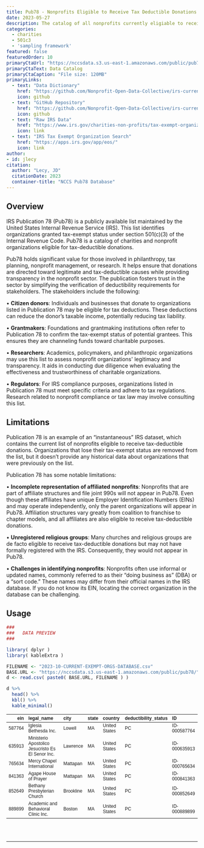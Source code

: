 ```yaml
---
title: Pub78 - Nonprofits Eligible to Receive Tax Deductible Donations
date: 2023-05-27
description: The catalog of all nonprofits currently eligiable to receive tax-deductible donations. 
categories:
  - charities
  - 501c3
  - 'sampling framework'
featured: false
featuredOrder: 10
primaryCtaUrl: "https://nccsdata.s3.us-east-1.amazonaws.com/public/pub78/2023-10-CURRENT-EXEMPT-ORGS-DATABASE.csv"
primaryCtaText: Data Catalog
primaryCtaCaption: "File size: 120MB"
primaryLinks:
  - text: "Data Dictionary"
    href: "https://github.com/Nonprofit-Open-Data-Collective/irs-current-exempt-orgs-database#data-dictionary"
    icon: github
  - text: "GitHub Repository"
    href: "https://github.com/Nonprofit-Open-Data-Collective/irs-current-exempt-orgs-database"
    icon: github
  - text: "Raw IRS Data"
    href: "https://www.irs.gov/charities-non-profits/tax-exempt-organization-search-bulk-data-downloads"
    icon: link
  - text: "IRS Tax Exempt Organization Search"
    href: "https://apps.irs.gov/app/eos/"
    icon: link
author:
- id: jlecy
citation: 
  author: "Lecy, JD"
  citationDate: 2023
  container-title: "NCCS Pub78 Database"
---
```


## Overview

IRS Publication 78 (Pub78) is a publicly available list maintained by the United States Internal Revenue Service (IRS). This list identifies organizations granted tax-exempt status under section 501(c)(3) of the Internal Revenue Code. Pub78 is a catalog of charities and nonprofit organizations eligible for tax-deductible donations.

Pub78 holds significant value for those involved in philanthropy, tax planning, nonprofit management, or research. It helps ensure that donations are directed toward legitimate and tax-deductible causes while providing transparency in the nonprofit sector. The publication fosters trust in the sector by simplifying the verification of deductibility requirements for stakeholders. The stakeholders include the following:

 •	**Citizen donors**: Individuals and businesses that donate to organizations listed in Publication 78 may be eligible for tax deductions. These deductions can reduce the donor’s taxable income, potentially reducing tax liability.

 •	**Grantmakers**: Foundations and grantmaking institutions often refer to Publication 78 to confirm the tax-exempt status of potential grantees. This ensures they are channeling funds toward charitable purposes.

 •	**Researchers**: Academics, policymakers, and philanthropic organizations may use this list to assess nonprofit organizations' legitimacy and transparency. It aids in conducting due diligence when evaluating the effectiveness and trustworthiness of charitable organizations.

 •	**Regulators**: For IRS compliance purposes, organizations listed in Publication 78 must meet specific criteria and adhere to tax regulations. Research related to nonprofit compliance or tax law may involve consulting this list.

## Limitations 

Publication 78 is an example of an “instantaneous” IRS dataset, which contains the current list of nonprofits eligible to receive tax-deductible donations. Organizations that lose their tax-exempt status are removed from the list, but it doesn’t provide any historical data about organizations that were previously on the list. 

Publication 78 has some notable limitations:

 •	**Incomplete representation of affiliated nonprofits**: Nonprofits that are part of affiliate structures and file joint 990s will not appear in Pub78. Even though these affiliates have unique Employer Identification Numbers (EINs) and may operate independently, only the parent organizations will appear in Pub78. Affiliation structures vary greatly from coalition to franchise to chapter models, and all affiliates are also eligible to receive tax-deductible donations.
 
 •	**Unregistered religious groups**: Many churches and religious groups are de facto eligible to receive tax-deductible donations but may not have formally registered with the IRS. Consequently, they would not appear in Pub78.
 
•	**Challenges in identifying nonprofits**: Nonprofits often use informal or updated names, commonly referred to as their “doing business as” (DBA) or a “sort code.” These names may differ from their official names in the IRS database. If you do not know its EIN, locating the correct organization in the database can be challenging.

## Usage 

```r
###
###   DATA PREVIEW
###

library( dplyr )
library( kableExtra )

FILENAME <- "2023-10-CURRENT-EXEMPT-ORGS-DATABASE.csv"
BASE.URL <- "https://nccsdata.s3.us-east-1.amazonaws.com/public/pub78/"
d <- read.csv( paste0( BASE.URL, FILENAME ) )

d %>%
  head() %>%  
  kbl() %>%
  kable_minimal()
```

<!--

To get HTML table to copy into this page: 

k <- 
  d %>%
  head() %>%  
  kbl() %>%
  kable_minimal()

cat(k) 

-->

<table class=" lightable-minimal" style='font-family: "Trebuchet MS", verdana, sans-serif; font-size: 12; margin-left: auto; margin-right: auto;'>
 <thead>
  <tr>
   <th style="text-align:right;"> ein </th>
   <th style="text-align:left;"> legal_name </th>
   <th style="text-align:left;"> city </th>
   <th style="text-align:left;"> state </th>
   <th style="text-align:left;"> country </th>
   <th style="text-align:left;"> deductibility_status </th>
   <th style="text-align:left;"> ID </th>
  </tr>
 </thead>
<tbody>
  <tr>
   <td style="text-align:right;"> 587764 </td>
   <td style="text-align:left;"> Iglesia Bethesda Inc. </td>
   <td style="text-align:left;"> Lowell </td>
   <td style="text-align:left;"> MA </td>
   <td style="text-align:left;"> United States </td>
   <td style="text-align:left;"> PC </td>
   <td style="text-align:left;"> ID-000587764 </td>
  </tr>
  <tr>
   <td style="text-align:right;"> 635913 </td>
   <td style="text-align:left;"> Ministerio Apostolico Jesucristo Es El Senor Inc. </td>
   <td style="text-align:left;"> Lawrence </td>
   <td style="text-align:left;"> MA </td>
   <td style="text-align:left;"> United States </td>
   <td style="text-align:left;"> PC </td>
   <td style="text-align:left;"> ID-000635913 </td>
  </tr>
  <tr>
   <td style="text-align:right;"> 765634 </td>
   <td style="text-align:left;"> Mercy Chapel International </td>
   <td style="text-align:left;"> Mattapan </td>
   <td style="text-align:left;"> MA </td>
   <td style="text-align:left;"> United States </td>
   <td style="text-align:left;"> PC </td>
   <td style="text-align:left;"> ID-000765634 </td>
  </tr>
  <tr>
   <td style="text-align:right;"> 841363 </td>
   <td style="text-align:left;"> Agape House of Prayer </td>
   <td style="text-align:left;"> Mattapan </td>
   <td style="text-align:left;"> MA </td>
   <td style="text-align:left;"> United States </td>
   <td style="text-align:left;"> PC </td>
   <td style="text-align:left;"> ID-000841363 </td>
  </tr>
  <tr>
   <td style="text-align:right;"> 852649 </td>
   <td style="text-align:left;"> Bethany Presbyterian Church </td>
   <td style="text-align:left;"> Brookline </td>
   <td style="text-align:left;"> MA </td>
   <td style="text-align:left;"> United States </td>
   <td style="text-align:left;"> PC </td>
   <td style="text-align:left;"> ID-000852649 </td>
  </tr>
  <tr>
   <td style="text-align:right;"> 889899 </td>
   <td style="text-align:left;"> Academic and Behavioral Clinic Inc. </td>
   <td style="text-align:left;"> Boston </td>
   <td style="text-align:left;"> MA </td>
   <td style="text-align:left;"> United States </td>
   <td style="text-align:left;"> PC </td>
   <td style="text-align:left;"> ID-000889899 </td>
  </tr>
</tbody>
</table>


<br>
<br>
<hr>
<br>
<br>




